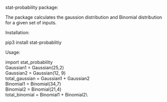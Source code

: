 stat-probability package:

The package calculates the gaussion distribution and Binomial distribution for a given
set of inputs.

Installation:

pip3 install stat-probablitiy

Usage:

import stat_probability\
Gaussian1 = Gaussian(25,2)\
Gaussian2 = Gaussian(12, 9)\
total_gaussian = Gaussian1 + Gaussian2\
Binomial1 = Binomial(34,7)\
Binomial2 = Binomial(21,4)\
total_binomial = Binomial1 + Binomial2\